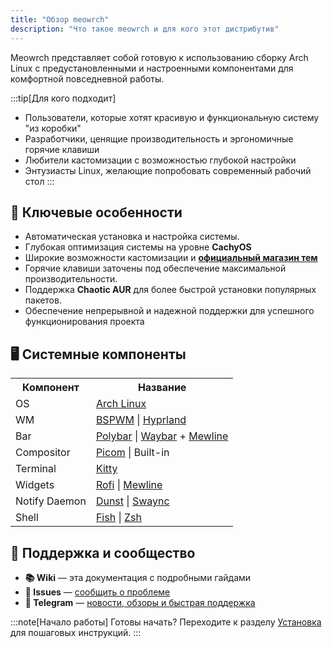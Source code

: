 ```yaml
---
title: "Обзор meowrch"
description: "Что такое meowrch и для кого этот дистрибутив"
---
```


Meowrch представляет собой готовую к использованию сборку Arch Linux с предустановленными и настроенными компонентами для комфортной повседневной работы.

:::tip[Для кого подходит]
- Пользователи, которые хотят красивую и функциональную систему "из коробки"
- Разработчики, ценящие производительность и эргономичные горячие клавиши  
- Любители кастомизации с возможностью глубокой настройки
- Энтузиасты Linux, желающие попробовать современный рабочий стол
:::

## 🚀 Ключевые особенности

- Автоматическая установка и настройка системы.<br>
- Глубокая оптимизация системы на уровне <b><a src="https://cachyos.org/">CachyOS</a></b> <br>
- Широкие возможности кастомизации и <b><a href="https://github.com/meowrch/pawlette-themes">официальный магазин тем</a></b><br>
- Горячие клавиши заточены под обеспечение максимальной производительности.<br>
- Поддержка <b><a src="https://aur.chaotic.cx/">Chaotic AUR</a></b> для более быстрой установки популярных пакетов.<br>
- Обеспечение непрерывной и надежной поддержки для успешного функционирования проекта<br>

## 🖥️ Системные компоненты

<table>
	<tr>
	    <th>Компонент</th>
	    <th>Название</th>
	</tr>
	<tr>
	    <td>OS</td>
	    <td><a href="https://archlinux.org/">Arch Linux</a></td>
	</tr>
	<tr>
	    <td>WM</td>
	    <td><a href="https://github.com/baskerville/bspwm">BSPWM</a> | <a href="https://hyprland.org/">Hyprland</a></td>
	</tr>
	<tr>
	    <td>Bar</td>
	    <td><a href="https://github.com/polybar/polybar">Polybar</a> | <a href="https://github.com/Alexays/Waybar">Waybar</a> + <a href="https://github.com/meowrch/mewline">Mewline</a></td>
	</tr>
	<tr>
	    <td>Compositor</td>
	    <td><a href="https://github.com/yshui/picom">Picom</a> | Built-in</td>
	</tr>
	<tr>
	    <td>Terminal</td>
	    <td><a href="https://github.com/kovidgoyal/kitty">Kitty</a></td>
	</tr>
	<tr>
	    <td>Widgets</td>
	    <td><a href="https://github.com/davatorium/rofi">Rofi</a> | <a href="https://github.com/meowrch/mewline">Mewline</a></td>
	</tr>
	<tr>
	    <td>Notify Daemon</td>
	    <td><a href="https://github.com/dunst-project/dunst">Dunst</a> | <a href="https://github.com/ErikReider/SwayNotificationCenter">Swaync</a></td>
	</tr>
	<tr>
	    <td>Shell</td>
	    <td><a href="https://github.com/fish-shell/fish-shell">Fish</a> | <a href="https://www.zsh.org">Zsh</a></td>
	</tr>
</table>

## 💬 Поддержка и сообщество

- **📚 Wiki** — эта документация с подробными гайдами
- **🐛 Issues** — [сообщить о проблеме](https://github.com/meowrch/meowrch/issues)  
- **💬 Telegram** — [новости, обзоры и быстрая поддержка](https://t.me/meowrch)

:::note[Начало работы]
Готовы начать? Переходите к разделу [Установка](/ru/installation/complete-guide/) для пошаговых инструкций.
:::
